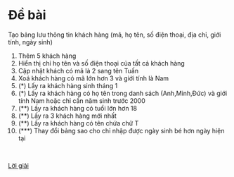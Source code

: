 # Đề bài
Tạo bảng lưu thông tin khách hàng (mã, họ tên, số điện thoại, địa chỉ, giới tính, ngày sinh)

1. Thêm 5 khách hàng
2. Hiển thị chỉ họ tên và số điện thoại của tất cả khách hàng
3. Cập nhật khách có mã là 2 sang tên Tuấn
4. Xoá khách hàng có mã lớn hơn 3 và giới tính là Nam
5. (*) Lấy ra khách hàng sinh tháng 1
6. (*) Lấy ra khách hàng có họ tên trong danh sách (Anh,Minh,Đức) và giới tính Nam hoặc chỉ cần năm sinh trước 2000
7. (**) Lấy ra khách hàng có tuổi lớn hơn 18
8. (**) Lấy ra 3 khách hàng mới nhất
9. (**) Lấy ra khách hàng có tên chứa chữ T
10. (***) Thay đổi bảng sao cho chỉ nhập được ngày sinh bé hơn ngày hiện tại
<br>

[Lời giải](https://github.com/K1ethoang/SQL-Server/blob/main/B%C3%A0i%20t%E1%BA%ADp/buoi2/buoi2.sql)
